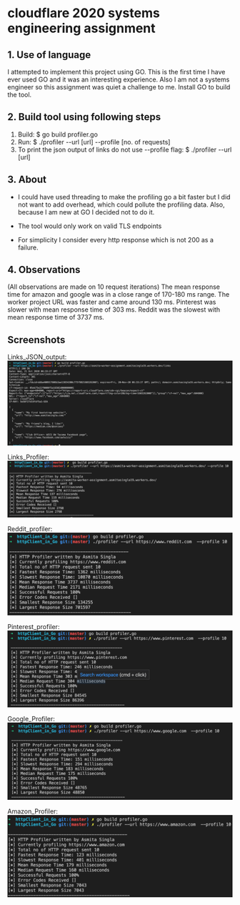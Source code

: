 # cloudflare 2020 systems engineering assignment

## 1. Use of language

I attempted to implement this project using GO. This is the first time I have ever used GO and it was an interesting experience. Also I am not a systems engineer so this assignment was quiet a challenge to me. 
Install GO to build the tool.

## 2. Build tool using following steps

1. Build: $ go build profiler.go
2. Run: $ ./profiler --url [url] --profile [no. of requests]
3. To print the json output of links do not use --profile flag: $ ./profiler --url [url]

## 3. About

* I could have used threading to make the profiling go a bit faster but I did not want to add overhead, which could pollute the profiling data. Also, because I am new at GO I decided not to do it.

* The tool would only work on valid TLS endpoints

* For simplicity I consider every http response which is not 200 as a failure.

## 4. Observations

(All observations are made on 10 request iterations)
The mean response time for amazon and google was in a close range of 170-180 ms range. The worker project URL was faster and came around 130 ms. Pinterest was slower with mean response time of 303 ms.
Reddit was the slowest with mean response time of 3737 ms. 


## Screenshots

Links_JSON_output:
![Links_JSON_output](Screenshots/links_output.png)

Links_Profiler:
![Links_Profiler](Screenshots/links_profiler.png)

Reddit_profiler:
![Reddit_profiler](Screenshots/reddit_profiler.png)

Pinterest_profiler:
![Pinterest_profiler](Screenshots/pinterest_profiler.png)

Google_Profiler:
![Google_Profiler](Screenshots/google_profiler.png)

Amazon_Profiler:
![Amazon_Profiler](Screenshots/amazon_profiler.png)


